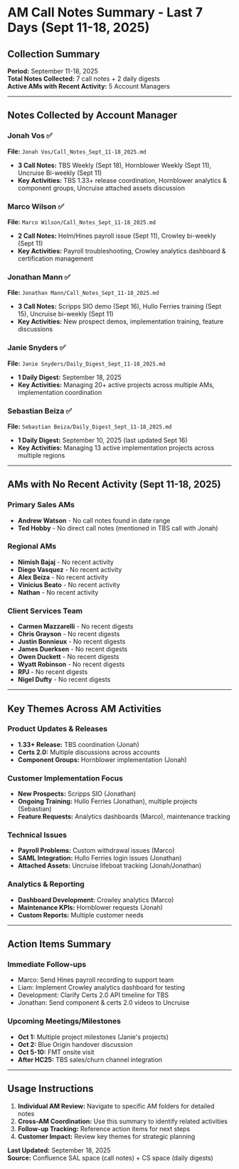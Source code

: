 # AM Call Notes Summary - Last 7 Days (Sept 11-18, 2025)

## Collection Summary
**Period:** September 11-18, 2025  
**Total Notes Collected:** 7 call notes + 2 daily digests  
**Active AMs with Recent Activity:** 5 Account Managers  

---

## Notes Collected by Account Manager

### Jonah Vos ✅
**File:** `Jonah Vos/Call_Notes_Sept_11-18_2025.md`
- **3 Call Notes:** TBS Weekly (Sept 18), Hornblower Weekly (Sept 11), Uncruise Bi-weekly (Sept 11)
- **Key Activities:** TBS 1.33+ release coordination, Hornblower analytics & component groups, Uncruise attached assets discussion

### Marco Wilson ✅
**File:** `Marco Wilson/Call_Notes_Sept_11-18_2025.md`
- **2 Call Notes:** Helm/Hines payroll issue (Sept 11), Crowley bi-weekly (Sept 11)
- **Key Activities:** Payroll troubleshooting, Crowley analytics dashboard & certification management

### Jonathan Mann ✅
**File:** `Jonathan Mann/Call_Notes_Sept_11-18_2025.md`
- **3 Call Notes:** Scripps SIO demo (Sept 16), Hullo Ferries training (Sept 15), Uncruise bi-weekly (Sept 11)
- **Key Activities:** New prospect demos, implementation training, feature discussions

### Janie Snyders ✅
**File:** `Janie Snyders/Daily_Digest_Sept_11-18_2025.md`
- **1 Daily Digest:** September 18, 2025
- **Key Activities:** Managing 20+ active projects across multiple AMs, implementation coordination

### Sebastian Beiza ✅
**File:** `Sebastian Beiza/Daily_Digest_Sept_11-18_2025.md`
- **1 Daily Digest:** September 10, 2025 (last updated Sept 16)
- **Key Activities:** Managing 13 active implementation projects across multiple regions

---

## AMs with No Recent Activity (Sept 11-18, 2025)

### Primary Sales AMs
- **Andrew Watson** - No call notes found in date range
- **Ted Hobby** - No direct call notes (mentioned in TBS call with Jonah)

### Regional AMs
- **Nimish Bajaj** - No recent activity
- **Diego Vasquez** - No recent activity  
- **Alex Beiza** - No recent activity
- **Vinicius Beato** - No recent activity
- **Nathan** - No recent activity

### Client Services Team
- **Carmen Mazzarelli** - No recent digests
- **Chris Grayson** - No recent digests
- **Justin Bonnieux** - No recent digests
- **James Duerksen** - No recent digests
- **Owen Duckett** - No recent digests
- **Wyatt Robinson** - No recent digests
- **RPJ** - No recent digests
- **Nigel Dufty** - No recent digests

---

## Key Themes Across AM Activities

### Product Updates & Releases
- **1.33+ Release:** TBS coordination (Jonah)
- **Certs 2.0:** Multiple discussions across accounts
- **Component Groups:** Hornblower implementation (Jonah)

### Customer Implementation Focus
- **New Prospects:** Scripps SIO (Jonathan)
- **Ongoing Training:** Hullo Ferries (Jonathan), multiple projects (Sebastian)
- **Feature Requests:** Analytics dashboards (Marco), maintenance tracking

### Technical Issues
- **Payroll Problems:** Custom withdrawal issues (Marco)
- **SAML Integration:** Hullo Ferries login issues (Jonathan)
- **Attached Assets:** Uncruise lifeboat tracking (Jonah/Jonathan)

### Analytics & Reporting
- **Dashboard Development:** Crowley analytics (Marco)
- **Maintenance KPIs:** Hornblower requests (Jonah)
- **Custom Reports:** Multiple customer needs

---

## Action Items Summary

### Immediate Follow-ups
- Marco: Send Hines payroll recording to support team
- Liam: Implement Crowley analytics dashboard for testing
- Development: Clarify Certs 2.0 API timeline for TBS
- Jonathan: Send component & certs 2.0 videos to Uncruise

### Upcoming Meetings/Milestones
- **Oct 1:** Multiple project milestones (Janie's projects)
- **Oct 2:** Blue Origin handover discussion
- **Oct 5-10:** FMT onsite visit
- **After HC25:** TBS sales/churn channel integration

---

## Usage Instructions

1. **Individual AM Review:** Navigate to specific AM folders for detailed notes
2. **Cross-AM Coordination:** Use this summary to identify related activities
3. **Follow-up Tracking:** Reference action items for next steps
4. **Customer Impact:** Review key themes for strategic planning

**Last Updated:** September 18, 2025  
**Source:** Confluence SAL space (call notes) + CS space (daily digests)